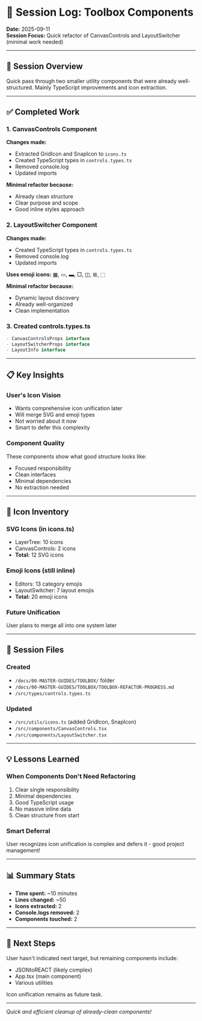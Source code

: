 # 📝 Session Log: Toolbox Components

**Date:** 2025-09-11  
**Session Focus:** Quick refactor of CanvasControls and LayoutSwitcher (minimal work needed)

---

## 🎯 Session Overview

Quick pass through two smaller utility components that were already well-structured. Mainly TypeScript improvements and icon extraction.

---

## ✅ Completed Work

### 1. **CanvasControls Component**

**Changes made:**
- Extracted GridIcon and SnapIcon to `icons.ts`
- Created TypeScript types in `controls.types.ts`
- Removed console.log
- Updated imports

**Minimal refactor because:**
- Already clean structure
- Clear purpose and scope
- Good inline styles approach

### 2. **LayoutSwitcher Component**

**Changes made:**
- Created TypeScript types in `controls.types.ts`
- Removed console.log
- Updated imports

**Uses emoji icons:** ▦, ▭, ▬, □, ◫, ⊞, ⬚

**Minimal refactor because:**
- Dynamic layout discovery
- Already well-organized
- Clean implementation

### 3. **Created controls.types.ts**

```typescript
- CanvasControlsProps interface
- LayoutSwitcherProps interface  
- LayoutInfo interface
```

---

## 📋 Key Insights

### User's Icon Vision
- Wants comprehensive icon unification later
- Will merge SVG and emoji types
- Not worried about it now
- Smart to defer this complexity

### Component Quality
These components show what good structure looks like:
- Focused responsibility
- Clean interfaces
- Minimal dependencies
- No extraction needed

---

## 🚀 Icon Inventory

### SVG Icons (in icons.ts)
- LayerTree: 10 icons
- CanvasControls: 2 icons
- **Total:** 12 SVG icons

### Emoji Icons (still inline)
- Editors: 13 category emojis
- LayoutSwitcher: 7 layout emojis
- **Total:** 20 emoji icons

### Future Unification
User plans to merge all into one system later

---

## 📂 Session Files

### Created
- `/docs/00-MASTER-GUIDES/TOOLBOX/` folder
- `/docs/00-MASTER-GUIDES/TOOLBOX/TOOLBOX-REFACTOR-PROGRESS.md`
- `/src/types/controls.types.ts`

### Updated  
- `/src/utils/icons.ts` (added GridIcon, SnapIcon)
- `/src/components/CanvasControls.tsx`
- `/src/components/LayoutSwitcher.tsx`

---

## 💡 Lessons Learned

### When Components Don't Need Refactoring
1. Clear single responsibility
2. Minimal dependencies
3. Good TypeScript usage
4. No massive inline data
5. Clean structure from start

### Smart Deferral
User recognizes icon unification is complex and defers it - good project management!

---

## 📊 Summary Stats

- **Time spent:** ~10 minutes
- **Lines changed:** ~50
- **Icons extracted:** 2
- **Console.logs removed:** 2
- **Components touched:** 2

---

## 🔄 Next Steps

User hasn't indicated next target, but remaining components include:
- JSONtoREACT (likely complex)
- App.tsx (main component)
- Various utilities

Icon unification remains as future task.

---

*Quick and efficient cleanup of already-clean components!*